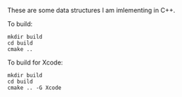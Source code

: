 These are some data structures I am imlementing in C++.

To build:
```
mkdir build
cd build
cmake ..
```

To build for Xcode:
```
mkdir build
cd build 
cmake .. -G Xcode
```
